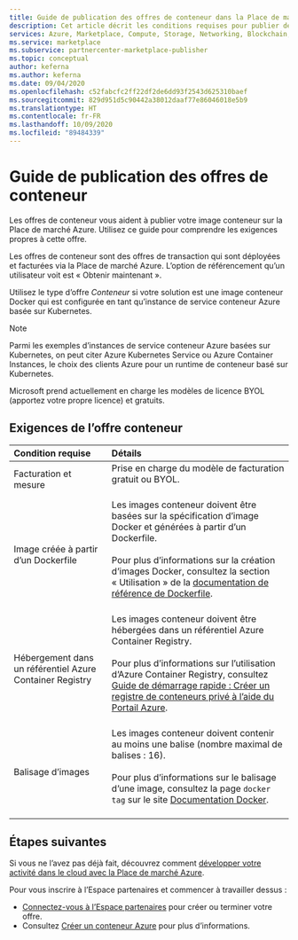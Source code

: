```yaml
---
title: Guide de publication des offres de conteneur dans la Place de marché Azure
description: Cet article décrit les conditions requises pour publier des conteneur sur la Place de marché Azure.
services: Azure, Marketplace, Compute, Storage, Networking, Blockchain, Security
ms.service: marketplace
ms.subservice: partnercenter-marketplace-publisher
ms.topic: conceptual
author: keferna
ms.author: keferna
ms.date: 09/04/2020
ms.openlocfilehash: c52fabcfc2ff22df2de6dd93f2543d625310baef
ms.sourcegitcommit: 829d951d5c90442a38012daaf77e86046018e5b9
ms.translationtype: HT
ms.contentlocale: fr-FR
ms.lasthandoff: 10/09/2020
ms.locfileid: "89484339"
---
```

# <a name="publishing-guide-for-container-offers"></a>Guide de publication des offres de conteneur

Les offres de conteneur vous aident à publier votre image conteneur sur la Place de marché Azure. Utilisez ce guide pour comprendre les exigences propres à cette offre. 

Les offres de conteneur sont des offres de transaction qui sont déployées et facturées via la Place de marché Azure. L’option de référencement qu’un utilisateur voit est « Obtenir maintenant ».

Utilisez le type d’offre *Conteneur* si votre solution est une image conteneur Docker qui est configurée en tant qu’instance de service conteneur Azure basée sur Kubernetes. 

> [!NOTE]
> Parmi les exemples d’instances de service conteneur Azure basées sur Kubernetes, on peut citer Azure Kubernetes Service ou Azure Container Instances, le choix des clients Azure pour un runtime de conteneur basé sur Kubernetes.  

Microsoft prend actuellement en charge les modèles de licence BYOL (apportez votre propre licence) et gratuits.

## <a name="container-offer-requirements"></a>Exigences de l’offre conteneur

| Condition requise | Détails |  
|:--- |:--- |  
| Facturation et mesure | Prise en charge du modèle de facturation gratuit ou BYOL.<br><br> |  
| Image créée à partir d’un Dockerfile | Les images conteneur doivent être basées sur la spécification d’image Docker et générées à partir d’un Dockerfile.<br> <br>Pour plus d’informations sur la création d’images Docker, consultez la section « Utilisation » de la [documentation de référence de Dockerfile](https://docs.docker.com/engine/reference/builder/#usage).<br><br> |  
| Hébergement dans un référentiel Azure Container Registry | Les images conteneur doivent être hébergées dans un référentiel Azure Container Registry.<br> <br>Pour plus d’informations sur l’utilisation d’Azure Container Registry, consultez [Guide de démarrage rapide : Créer un registre de conteneurs privé à l’aide du Portail Azure](../container-registry/container-registry-get-started-portal.md).<br><br> |  
| Balisage d’images | Les images conteneur doivent contenir au moins une balise (nombre maximal de balises : 16).<br><br>Pour plus d’informations sur le balisage d’une image, consultez la page `docker tag` sur le site [Documentation Docker](https://docs.docker.com/engine/reference/commandline/tag).<br><br> |  

## <a name="next-steps"></a>Étapes suivantes

Si vous ne l’avez pas déjà fait, découvrez comment [développer votre activité dans le cloud avec la Place de marché Azure](https://azuremarketplace.microsoft.com/sell).

Pour vous inscrire à l’Espace partenaires et commencer à travailler dessus :

- [Connectez-vous à l’Espace partenaires](https://partner.microsoft.com/dashboard/account/v3/enrollment/introduction/partnership) pour créer ou terminer votre offre.
- Consultez [Créer un conteneur Azure](./partner-center-portal/create-azure-container-offer.md) pour plus d’informations.
